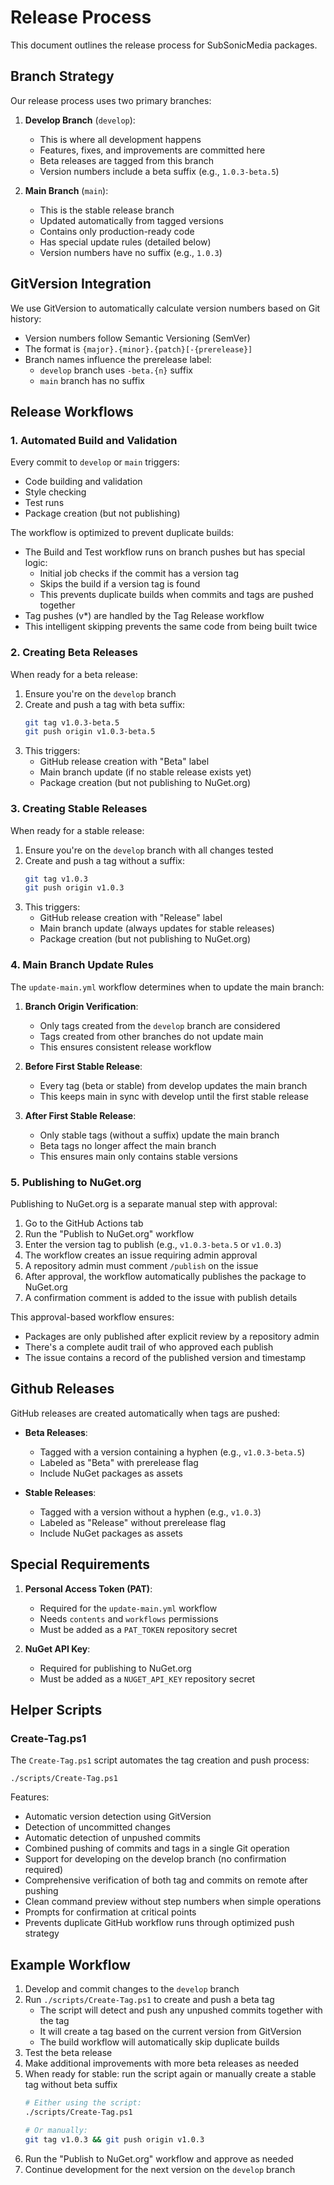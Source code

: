 # Release Process

This document outlines the release process for SubSonicMedia packages.

## Branch Strategy

Our release process uses two primary branches:

1. **Develop Branch** (`develop`):
   - This is where all development happens
   - Features, fixes, and improvements are committed here
   - Beta releases are tagged from this branch
   - Version numbers include a beta suffix (e.g., `1.0.3-beta.5`)

2. **Main Branch** (`main`):
   - This is the stable release branch
   - Updated automatically from tagged versions 
   - Contains only production-ready code
   - Has special update rules (detailed below)
   - Version numbers have no suffix (e.g., `1.0.3`)

## GitVersion Integration

We use GitVersion to automatically calculate version numbers based on Git history:

- Version numbers follow Semantic Versioning (SemVer)
- The format is `{major}.{minor}.{patch}[-{prerelease}]`
- Branch names influence the prerelease label:
  - `develop` branch uses `-beta.{n}` suffix
  - `main` branch has no suffix

## Release Workflows

### 1. Automated Build and Validation

Every commit to `develop` or `main` triggers:
- Code building and validation
- Style checking
- Test runs
- Package creation (but not publishing)

The workflow is optimized to prevent duplicate builds:
- The Build and Test workflow runs on branch pushes but has special logic:
  - Initial job checks if the commit has a version tag
  - Skips the build if a version tag is found
  - This prevents duplicate builds when commits and tags are pushed together
- Tag pushes (v*) are handled by the Tag Release workflow
- This intelligent skipping prevents the same code from being built twice

### 2. Creating Beta Releases

When ready for a beta release:

1. Ensure you're on the `develop` branch
2. Create and push a tag with beta suffix:
   ```bash
   git tag v1.0.3-beta.5
   git push origin v1.0.3-beta.5
   ```
3. This triggers:
   - GitHub release creation with "Beta" label
   - Main branch update (if no stable release exists yet)
   - Package creation (but not publishing to NuGet.org)

### 3. Creating Stable Releases

When ready for a stable release:

1. Ensure you're on the `develop` branch with all changes tested
2. Create and push a tag without a suffix:
   ```bash
   git tag v1.0.3
   git push origin v1.0.3
   ```
3. This triggers:
   - GitHub release creation with "Release" label
   - Main branch update (always updates for stable releases)
   - Package creation (but not publishing to NuGet.org)

### 4. Main Branch Update Rules

The `update-main.yml` workflow determines when to update the main branch:

1. **Branch Origin Verification**:
   - Only tags created from the `develop` branch are considered
   - Tags created from other branches do not update main
   - This ensures consistent release workflow

2. **Before First Stable Release**:
   - Every tag (beta or stable) from develop updates the main branch
   - This keeps main in sync with develop until the first stable release

3. **After First Stable Release**:
   - Only stable tags (without a suffix) update the main branch
   - Beta tags no longer affect the main branch
   - This ensures main only contains stable versions

### 5. Publishing to NuGet.org

Publishing to NuGet.org is a separate manual step with approval:

1. Go to the GitHub Actions tab
2. Run the "Publish to NuGet.org" workflow
3. Enter the version tag to publish (e.g., `v1.0.3-beta.5` or `v1.0.3`)
4. The workflow creates an issue requiring admin approval
5. A repository admin must comment `/publish` on the issue
6. After approval, the workflow automatically publishes the package to NuGet.org
7. A confirmation comment is added to the issue with publish details

This approval-based workflow ensures:
- Packages are only published after explicit review by a repository admin
- There's a complete audit trail of who approved each publish
- The issue contains a record of the published version and timestamp

## Github Releases

GitHub releases are created automatically when tags are pushed:

- **Beta Releases**:
  - Tagged with a version containing a hyphen (e.g., `v1.0.3-beta.5`)
  - Labeled as "Beta" with prerelease flag
  - Include NuGet packages as assets

- **Stable Releases**:
  - Tagged with a version without a hyphen (e.g., `v1.0.3`)
  - Labeled as "Release" without prerelease flag
  - Include NuGet packages as assets

## Special Requirements

1. **Personal Access Token (PAT)**:
   - Required for the `update-main.yml` workflow
   - Needs `contents` and `workflows` permissions
   - Must be added as a `PAT_TOKEN` repository secret

2. **NuGet API Key**:
   - Required for publishing to NuGet.org
   - Must be added as a `NUGET_API_KEY` repository secret

## Helper Scripts

### Create-Tag.ps1

The `Create-Tag.ps1` script automates the tag creation and push process:

```pwsh
./scripts/Create-Tag.ps1
```

Features:
- Automatic version detection using GitVersion
- Detection of uncommitted changes
- Automatic detection of unpushed commits
- Combined pushing of commits and tags in a single Git operation
- Support for developing on the develop branch (no confirmation required)
- Comprehensive verification of both tag and commits on remote after pushing
- Clean command preview without step numbers when simple operations
- Prompts for confirmation at critical points
- Prevents duplicate GitHub workflow runs through optimized push strategy

## Example Workflow

1. Develop and commit changes to the `develop` branch
2. Run `./scripts/Create-Tag.ps1` to create and push a beta tag
   - The script will detect and push any unpushed commits together with the tag
   - It will create a tag based on the current version from GitVersion
   - The build workflow will automatically skip duplicate builds
3. Test the beta release 
4. Make additional improvements with more beta releases as needed
5. When ready for stable: run the script again or manually create a stable tag without beta suffix
   ```bash
   # Either using the script:
   ./scripts/Create-Tag.ps1
   
   # Or manually:
   git tag v1.0.3 && git push origin v1.0.3
   ```
6. Run the "Publish to NuGet.org" workflow and approve as needed
7. Continue development for the next version on the `develop` branch